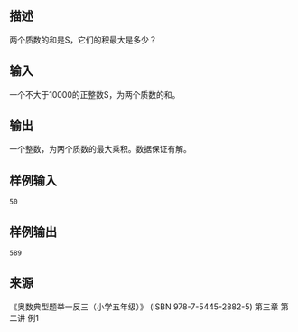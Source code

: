 ## 描述


两个质数的和是S，它们的积最大是多少？

## 输入


一个不大于10000的正整数S，为两个质数的和。

## 输出


一个整数，为两个质数的最大乘积。数据保证有解。

## 样例输入


```
50
```


## 样例输出


```
589
```


## 来源


《奥数典型题举一反三（小学五年级）》 (ISBN 978-7-5445-2882-5) 第三章 第二讲 例1

